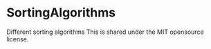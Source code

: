 SortingAlgorithms
=================

Different sorting algorithms
This is shared under the MIT opensource license.
